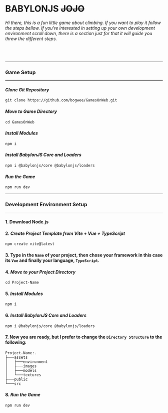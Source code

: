 # BABYLONJS ~~JOJO~~ 

_Hi there, this is a fun little game about climbing. If you want to play it follow the steps bellow. If you're interested in setting up your own development environment scroll down, there is a section just for that it will guide you threw the different steps._
<br />
<br />
<br />
<br />
***
### **Game Setup**
***
  
  
#### _Clone Git Repository_
``` 
git clone https://github.com/bogwee/GamesOnWeb.git
```
  
  
#### _Move to Game Directory_
```
cd GamesOnWeb
```
  
  
#### _Install Modules_
```
npm i
```


#### _Install BabylonJS Core and Loaders_
```
npm i @babylonjs/core @babylonjs/loaders
```


#### _Run the Game_
```
npm run dev
```



***
### **Development Environment Setup**
***

#### 1. Download Node.js


#### 2. _Create Project Template from Vite + Vue + TypeScript_
``` 
npm create vite@latest
```


#### 3. Type in the `Name` of your project, then chose your framework in this case its `Vue` and finally your language, `TypeScript`.


#### 4. _Move to your Project Directory_
```
cd Project-Name
```


#### 5. _Install Modules_
```
npm i
```


#### 6. _Install BabylonJS Core and Loaders_
```
npm i @babylonjs/core @babylonjs/loaders
```


#### 7. Now you are ready, but I prefer to change the `Directory Structure` to the following:
```
Project-Name:.
├───assets
│   ├───environment
│   ├───images
│   ├───models
│   └───textures
├───public
└───src
```


#### 8. _Run the Game_
```
npm run dev
```
